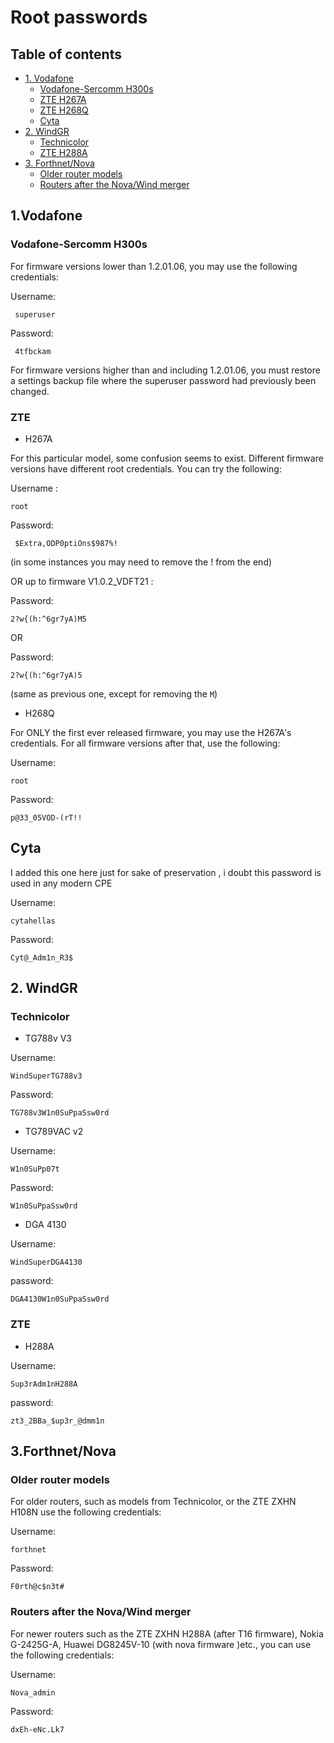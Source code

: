 # Root passwords

## Table of contents
* [1. Vodafone](#1-vodafone)
  * [Vodafone-Sercomm H300s](#vodafone-sercomm-h300s)
  * [ZTE H267A](#zte-h267a)
  * [ZTE H268Q](#zte-h268q)
  * [Cyta](#cyta)
* [2. WindGR](#2-windgr)
  * [Technicolor](#technicolor)
  * [ZTE H288A](#zte-h288a)
* [3. Forthnet/Nova](#3-forthnetnova)
  * [Older router models](#older-router-models)
  * [Routers after the Nova/Wind merger](#routers-after-the-novawind-merger)




## 1.Vodafone

### Vodafone-Sercomm H300s ###

For firmware versions lower than 1.2.01.06, you may use the following credentials:

Username:

``` superuser```

Password:

``` 4tfbckam```

For firmware versions higher than and including 1.2.01.06, you must restore a settings backup file where the superuser password had previously been changed.

### ZTE 

- H267A

For this particular model, some confusion seems to exist. Different firmware versions have different root credentials. You can try the following: 

Username :

 ```root```

Password:

``` $Extra,ODP0ptiOns$987%!```

(in some instances you may need to remove the ! from the end)

OR up to firmware V1.0.2_VDFT21 : 

Password:

 ```2?w{(h:^6gr7yA)M5```

OR

Password:

 ```2?w{(h:^6gr7yA)5 ```

 (same as previous one, except for removing the `M`)

- H268Q

For ONLY the first ever released firmware, you may use the H267A's credentials. For all firmware versions after that, use the following:

Username:

```root```

Password:

```p@33_05VOD-(rT!!```

## Cyta 
I added this one here just for sake of preservation , i doubt this password is used in any modern CPE 

Username:

```cytahellas```

Password:

```Cyt@_Adm1n_R3$```

## 2. WindGR

### Technicolor 

- TG788v V3

Username:

```WindSuperTG788v3```

Password: 

```TG788v3W1n0SuPpaSsw0rd```

- TG789VAC v2

Username: 

```W1n0SuPp07t```

Password: 

```W1n0SuPpaSsw0rd```

- DGA 4130

Username: 

```WindSuperDGA4130```

password: 

```DGA4130W1n0SuPpaSsw0rd```

### ZTE 

- H288A

Username: 

```Sup3rAdm1nH288A```

password: 

```zt3_2BBa_$up3r_@dmm1n```


## 3.Forthnet/Nova

### Older router models

For older routers, such as models from Technicolor, or the ZTE ZXHN H108N use the following credentials: 

Username: 

```forthnet``` 

Password: 

```F0rth@c$n3t#```

### Routers after the Nova/Wind merger

For newer routers such as the ZTE ZXHN H288A (after T16 firmware), Nokia G-2425G-A, Huawei DG8245V-10 (with nova firmware )etc., you can use the following credentials:

Username: 

```Nova_admin```

Password: 

```dxEh-eNc.Lk7```
